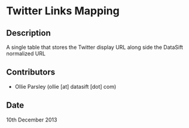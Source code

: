 # Twitter Links Mapping

## Description

A single table that stores the Twitter display URL along side the DataSift normalized URL

## Contributors

* Ollie Parsley (ollie [at] datasift [dot] com)

## Date

10th December 2013